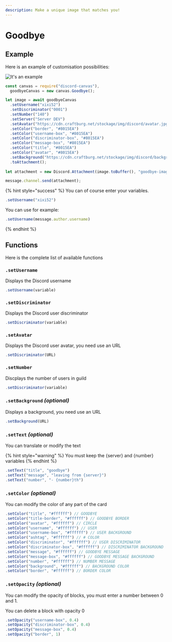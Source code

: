 ```yaml
---
description: Make a unique image that matches you!
---
```


# Goodbye

## Example

Here is an example of customisation possibilities:

![It&apos;s an example](../.gitbook/assets/welcome-image-3.png)

```javascript
const canvas = require("discord-canvas"),
  goodbyeCanvas = new canvas.Goodbye();

let image = await goodbyeCanvas
  .setUsername("xixi52")
  .setDiscriminator("0001")
  .setNumber("140")
  .setServer("Server DEV")
  .setAvatar("https://cdn.craftburg.net/stockage/img/discord/avatar.jpg")
  .setColor("border", "#8015EA")
  .setColor("username-box", "#8015EA")
  .setColor("discriminator-box", "#8015EA")
  .setColor("message-box", "#8015EA")
  .setColor("title", "#8015EA")
  .setColor("avatar", "#8015EA")
  .setBackground("https://cdn.craftburg.net/stockage/img/discord/background.jpg")
  .toAttachment();
  
let attachment = new Discord.Attachment(image.toBuffer(), "goodbye-image.png");

message.channel.send(attachment);
```

{% hint style="success" %}
You can of course enter your variables.

```javascript
.setUsername("xixi52")
```

You can use for example:

```javascript
.setUsername(message.author.username)
```
{% endhint %}

## Functions

Here is the complete list of available functions

### `.setUsername`

Displays the Discord username

```javascript
.setUsername(variable)
```

### `.setDiscriminator`

Displays the Discord user discriminator

```javascript
.setDiscriminator(variable)
```

### `.setAvatar`

Displays the Discord user avatar, you need use an URL

```javascript
.setDiscriminator(URL)
```

### `.setNumber`

Discplays the number of users in guild

```javascript
.setDiscriminator(variable)
```

### `.setBackground` _\(optional\)_

Displays a background, you need use an URL

```javascript
.setBackground(URL)
```

### `.setText` _\(optional\)_

You can translate or modify the text

{% hint style="warning" %}
You must keep the {server} and {number} variables
{% endhint %}

```javascript
.setText("title", "goodbye")
.setText("message", "leaving from {server}")
.setText("number", "- {number}th")
```

### `.setColor` _\(optional\)_

You can modify the color of any part of the card

```javascript
.setColor("title", "#ffffff") // GOODBYE
.setColor("title-border", "#ffffff") // GOODBYE BORDER
.setColor("avatar", "#ffffff") // CIRCLE
.setColor("username", "#ffffff") // USER
.setColor("username-box", "#ffffff") // USER BACKGROUND
.setColor("ashtag", "#ffffff") // # COLOR
.setColor("discriminator", "#ffffff") // USER DISCRIMINATOR
.setColor("discriminator-box", "#ffffff") // DISCRIMINATOR BACKGROUND
.setColor("message", "#ffffff") // GOODBYE MESSAGE
.setColor("message-box", "#ffffff") // GOODBYE MESSAGE BACKGROUND
.setColor("number", "#ffffff") // NUMBER MESSAGE
.setColor("background", "#ffffff") // BACKGROUND COLOR
.setColor("border", "#ffffff") // BORDER COLOR
```

### `.setOpacity` _\(optional\)_

You can modify the opacity of blocks, you must enter a number between 0 and 1.

You can delete a block with opacity 0 

```javascript
.setOpacity("username-box", 0.4)
.setOpacity("discriminator-box", 0.4)
.setOpacity("message-box", 0.4)
.setOpacity("border", 1)
```

